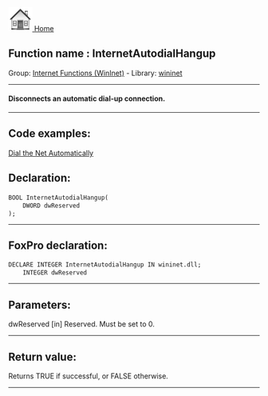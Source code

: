 [<img src="../../images/home.png"> Home ](https://github.com/VFPX/Win32API)  

## Function name : InternetAutodialHangup
Group: [Internet Functions (WinInet)](../../functions_group.md#Internet_Functions_(WinInet))  -  Library: [wininet](../../libraries.md#wininet)  
***  


#### Disconnects an automatic dial-up connection.
***  


## Code examples:
[Dial the Net Automatically](../../samples/sample_140.md)  

## Declaration:
```foxpro  
BOOL InternetAutodialHangup(
	DWORD dwReserved
);  
```  
***  


## FoxPro declaration:
```foxpro  
DECLARE INTEGER InternetAutodialHangup IN wininet.dll;
	INTEGER dwReserved  
```  
***  


## Parameters:
dwReserved
[in] Reserved. Must be set to 0.  
***  


## Return value:
Returns TRUE if successful, or FALSE otherwise.  
***  

